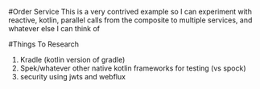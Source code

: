 #Order Service
This is a very contrived example so I can experiment with reactive, kotlin, parallel
calls from the composite to multiple services, and whatever else I can think of

#Things To Research
1. Kradle (kotlin version of gradle)
2. Spek/whatever other native kotlin frameworks for testing (vs spock)
3. security using jwts and webflux
